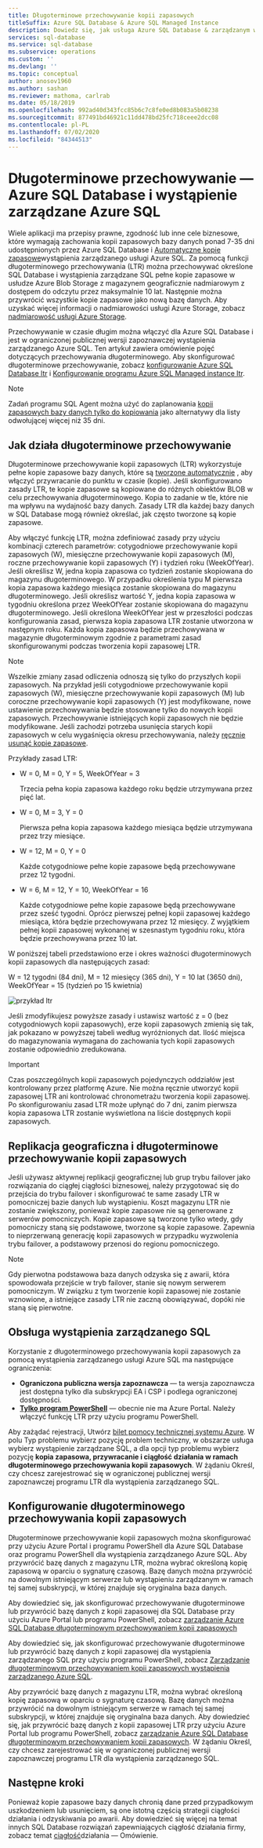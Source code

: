 ```yaml
---
title: Długoterminowe przechowywanie kopii zapasowych
titleSuffix: Azure SQL Database & Azure SQL Managed Instance
description: Dowiedz się, jak usługa Azure SQL Database & zarządzanym wystąpieniem usługi Azure SQL Database przechowywanie pełnych kopii zapasowych bazy danych przez okres do 10 lat za pośrednictwem zasad przechowywania długoterminowego.
services: sql-database
ms.service: sql-database
ms.subservice: operations
ms.custom: ''
ms.devlang: ''
ms.topic: conceptual
author: anosov1960
ms.author: sashan
ms.reviewer: mathoma, carlrab
ms.date: 05/18/2019
ms.openlocfilehash: 992ad40d343fcc85b6c7c8fe0ed8b083a5b08238
ms.sourcegitcommit: 877491bd46921c11dd478bd25fc718ceee2dcc08
ms.contentlocale: pl-PL
ms.lasthandoff: 07/02/2020
ms.locfileid: "84344513"
---
```

# <a name="long-term-retention---azure-sql-database-and-azure-sql-managed-instance"></a>Długoterminowe przechowywanie — Azure SQL Database i wystąpienie zarządzane Azure SQL

Wiele aplikacji ma przepisy prawne, zgodność lub inne cele biznesowe, które wymagają zachowania kopii zapasowych bazy danych ponad 7-35 dni udostępnionych przez Azure SQL Database i [Automatyczne kopie zapasowe](automated-backups-overview.md)wystąpienia zarządzanego usługi Azure SQL. Za pomocą funkcji długoterminowego przechowywania (LTR) można przechowywać określone SQL Database i wystąpienia zarządzane SQL pełne kopie zapasowe w usłudze Azure Blob Storage z magazynem geograficznie nadmiarowym z dostępem do odczytu przez maksymalnie 10 lat. Następnie można przywrócić wszystkie kopie zapasowe jako nową bazę danych. Aby uzyskać więcej informacji o nadmiarowości usługi Azure Storage, zobacz [nadmiarowość usługi Azure Storage](../../storage/common/storage-redundancy.md). 

Przechowywanie w czasie długim można włączyć dla Azure SQL Database i jest w ograniczonej publicznej wersji zapoznawczej wystąpienia zarządzanego Azure SQL. Ten artykuł zawiera omówienie pojęć dotyczących przechowywania długoterminowego. Aby skonfigurować długoterminowe przechowywanie, zobacz [konfigurowanie Azure SQL Database ltr](long-term-backup-retention-configure.md) i [Konfigurowanie programu Azure SQL Managed instance ltr](../managed-instance/long-term-backup-retention-configure.md). 

> [!NOTE]
> Zadań programu SQL Agent można użyć do zaplanowania [kopii zapasowych bazy danych tylko do kopiowania](https://docs.microsoft.com/sql/relational-databases/backup-restore/copy-only-backups-sql-server) jako alternatywy dla listy odwołującej więcej niż 35 dni.


## <a name="how-long-term-retention-works"></a>Jak działa długoterminowe przechowywanie
     
Długoterminowe przechowywanie kopii zapasowych (LTR) wykorzystuje pełne kopie zapasowe bazy danych, które są [tworzone automatycznie](automated-backups-overview.md) , aby włączyć przywracanie do punktu w czasie (kopie). Jeśli skonfigurowano zasady LTR, te kopie zapasowe są kopiowane do różnych obiektów BLOB w celu przechowywania długoterminowego. Kopia to zadanie w tle, które nie ma wpływu na wydajność bazy danych. Zasady LTR dla każdej bazy danych w SQL Database mogą również określać, jak często tworzone są kopie zapasowe.

Aby włączyć funkcję LTR, można zdefiniować zasady przy użyciu kombinacji czterech parametrów: cotygodniowe przechowywanie kopii zapasowych (W), miesięczne przechowywanie kopii zapasowych (M), roczne przechowywanie kopii zapasowych (Y) i tydzień roku (WeekOfYear). Jeśli określisz W, jedna kopia zapasowa co tydzień zostanie skopiowana do magazynu długoterminowego. W przypadku określenia typu M pierwsza kopia zapasowa każdego miesiąca zostanie skopiowana do magazynu długoterminowego. Jeśli określisz wartość Y, jedna kopia zapasowa w tygodniu określona przez WeekOfYear zostanie skopiowana do magazynu długoterminowego. Jeśli określona WeekOfYear jest w przeszłości podczas konfigurowania zasad, pierwsza kopia zapasowa LTR zostanie utworzona w następnym roku. Każda kopia zapasowa będzie przechowywana w magazynie długoterminowym zgodnie z parametrami zasad skonfigurowanymi podczas tworzenia kopii zapasowej LTR.

> [!NOTE]
> Wszelkie zmiany zasad odliczenia odnoszą się tylko do przyszłych kopii zapasowych. Na przykład jeśli cotygodniowe przechowywanie kopii zapasowych (W), miesięczne przechowywanie kopii zapasowych (M) lub coroczne przechowywanie kopii zapasowych (Y) jest modyfikowane, nowe ustawienie przechowywania będzie stosowane tylko do nowych kopii zapasowych. Przechowywanie istniejących kopii zapasowych nie będzie modyfikowane. Jeśli zachodzi potrzeba usunięcia starych kopii zapasowych w celu wygaśnięcia okresu przechowywania, należy [ręcznie usunąć kopie zapasowe](https://docs.microsoft.com/azure/sql-database/sql-database-long-term-backup-retention-configure#delete-ltr-backups).
> 

Przykłady zasad LTR:

-  W = 0, M = 0, Y = 5, WeekOfYear = 3

   Trzecia pełna kopia zapasowa każdego roku będzie utrzymywana przez pięć lat.
   
- W = 0, M = 3, Y = 0

   Pierwsza pełna kopia zapasowa każdego miesiąca będzie utrzymywana przez trzy miesiące.

- W = 12, M = 0, Y = 0

   Każde cotygodniowe pełne kopie zapasowe będą przechowywane przez 12 tygodni.

- W = 6, M = 12, Y = 10, WeekOfYear = 16

   Każde cotygodniowe pełne kopie zapasowe będą przechowywane przez sześć tygodni. Oprócz pierwszej pełnej kopii zapasowej każdego miesiąca, która będzie przechowywana przez 12 miesięcy. Z wyjątkiem pełnej kopii zapasowej wykonanej w szesnastym tygodniu roku, która będzie przechowywana przez 10 lat. 

W poniższej tabeli przedstawiono erze i okres ważności długoterminowych kopii zapasowych dla następujących zasad:

W = 12 tygodni (84 dni), M = 12 miesięcy (365 dni), Y = 10 lat (3650 dni), WeekOfYear = 15 (tydzień po 15 kwietnia)

   ![przykład ltr](./media/long-term-retention-overview/ltr-example.png)


Jeśli zmodyfikujesz powyższe zasady i ustawisz wartość z = 0 (bez cotygodniowych kopii zapasowych), erze kopii zapasowych zmienią się tak, jak pokazano w powyższej tabeli według wyróżnionych dat. Ilość miejsca do magazynowania wymagana do zachowania tych kopii zapasowych zostanie odpowiednio zredukowana. 

> [!IMPORTANT]
> Czas poszczególnych kopii zapasowych pojedynczych oddziałów jest kontrolowany przez platformę Azure. Nie można ręcznie utworzyć kopii zapasowej LTR ani kontrolować chronometrażu tworzenia kopii zapasowej. Po skonfigurowaniu zasad LTR może upłynąć do 7 dni, zanim pierwsza kopia zapasowa LTR zostanie wyświetlona na liście dostępnych kopii zapasowych.  


## <a name="geo-replication-and-long-term-backup-retention"></a>Replikacja geograficzna i długoterminowe przechowywanie kopii zapasowych

Jeśli używasz aktywnej replikacji geograficznej lub grup trybu failover jako rozwiązania do ciągłej ciągłości biznesowej, należy przygotować się do przejścia do trybu failover i skonfigurować te same zasady LTR w pomocniczej bazie danych lub wystąpieniu. Koszt magazynu LTR nie zostanie zwiększony, ponieważ kopie zapasowe nie są generowane z serwerów pomocniczych. Kopie zapasowe są tworzone tylko wtedy, gdy pomocniczy staną się podstawowe, tworzone są kopie zapasowe. Zapewnia to nieprzerwaną generację kopii zapasowych w przypadku wyzwolenia trybu failover, a podstawowy przenosi do regionu pomocniczego. 

> [!NOTE]
> Gdy pierwotna podstawowa baza danych odzyska się z awarii, która spowodowała przejście w tryb failover, stanie się nowym serwerem pomocniczym. W związku z tym tworzenie kopii zapasowej nie zostanie wznowione, a istniejące zasady LTR nie zaczną obowiązywać, dopóki nie staną się pierwotne. 

## <a name="sql-managed-instance-support"></a>Obsługa wystąpienia zarządzanego SQL

Korzystanie z długoterminowego przechowywania kopii zapasowych za pomocą wystąpienia zarządzanego usługi Azure SQL ma następujące ograniczenia:

- **Ograniczona publiczna wersja zapoznawcza** — ta wersja zapoznawcza jest dostępna tylko dla subskrypcji EA i CSP i podlega ograniczonej dostępności.  
- [**Tylko program PowerShell**](../managed-instance/long-term-backup-retention-configure.md) — obecnie nie ma Azure Portal. Należy włączyć funkcję LTR przy użyciu programu PowerShell. 

Aby zażądać rejestracji, Utwórz [bilet pomocy technicznej systemu Azure](https://azure.microsoft.com/support/create-ticket/). W polu Typ problemu wybierz pozycję problem techniczny, w obszarze usługa wybierz wystąpienie zarządzane SQL, a dla opcji typ problemu wybierz pozycję **kopia zapasowa, przywracanie i ciągłość działania w ramach długoterminowego przechowywania kopii zapasowych**. W żądaniu Określ, czy chcesz zarejestrować się w ograniczonej publicznej wersji zapoznawczej programu LTR dla wystąpienia zarządzanego SQL.

## <a name="configure-long-term-backup-retention"></a>Konfigurowanie długoterminowego przechowywania kopii zapasowych

Długoterminowe przechowywanie kopii zapasowych można skonfigurować przy użyciu Azure Portal i programu PowerShell dla Azure SQL Database oraz programu PowerShell dla wystąpienia zarządzanego Azure SQL. Aby przywrócić bazę danych z magazynu LTR, można wybrać określoną kopię zapasową w oparciu o sygnaturę czasową. Bazę danych można przywrócić na dowolnym istniejącym serwerze lub wystąpieniu zarządzanym w ramach tej samej subskrypcji, w której znajduje się oryginalna baza danych.

Aby dowiedzieć się, jak skonfigurować przechowywanie długoterminowe lub przywrócić bazę danych z kopii zapasowej dla SQL Database przy użyciu Azure Portal lub programu PowerShell, zobacz [zarządzanie Azure SQL Database długoterminowym przechowywaniem kopii zapasowych](long-term-backup-retention-configure.md)

Aby dowiedzieć się, jak skonfigurować przechowywanie długoterminowe lub przywrócić bazę danych z kopii zapasowej dla wystąpienia zarządzanego SQL przy użyciu programu PowerShell, zobacz [Zarządzanie długoterminowym przechowywaniem kopii zapasowych wystąpienia zarządzanego Azure SQL](../managed-instance/long-term-backup-retention-configure.md).

Aby przywrócić bazę danych z magazynu LTR, można wybrać określoną kopię zapasową w oparciu o sygnaturę czasową. Bazę danych można przywrócić na dowolnym istniejącym serwerze w ramach tej samej subskrypcji, w której znajduje się oryginalna baza danych. Aby dowiedzieć się, jak przywrócić bazę danych z kopii zapasowej LTR przy użyciu Azure Portal lub programu PowerShell, zobacz [zarządzanie Azure SQL Database długoterminowym przechowywaniem kopii zapasowych](long-term-backup-retention-configure.md). W żądaniu Określ, czy chcesz zarejestrować się w ograniczonej publicznej wersji zapoznawczej programu LTR dla wystąpienia zarządzanego SQL.

## <a name="next-steps"></a>Następne kroki

Ponieważ kopie zapasowe bazy danych chronią dane przed przypadkowym uszkodzeniem lub usunięciem, są one istotną częścią strategii ciągłości działania i odzyskiwania po awarii. Aby dowiedzieć się więcej na temat innych SQL Database rozwiązań zapewniających ciągłość działania firmy, zobacz temat [ciągłość](business-continuity-high-availability-disaster-recover-hadr-overview.md)działania — Omówienie.
 